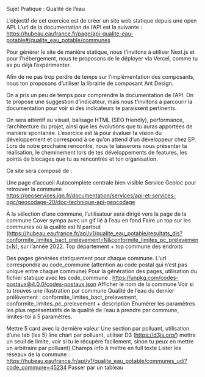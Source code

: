 Sujet Pratique : Qualité de l’eau

L’objectif de cet exercice est de créer un site web statique depuis une open API.
L’url de la documentation de l’API est la suivante : https://hubeau.eaufrance.fr/page/api-qualite-eau-potable#/qualite_eau_potable/communes

Pour générer le site de manière statique, nous t’invitons à utiliser Next.js et pour l’hébergement, nous te proposons de le déployer via Vercel, comme tu as pu déjà l’expérimenter.

Afin de ne pas trop perdre de temps sur l’implémentation des composants, nous ton proposons d’utiliser la librairie de composant Ant Design.

On a pris un peu de temps pour comprendre la documentation de l’API. On te propose une suggestion d’indicateur, mais nous t’invitons à parcourir la documentation pour voir si des indicateurs te paraissent pertinents.

On sera attentif au visuel, balisage HTML (SEO friendly), performance, l’architecture du projet, ainsi que les évolutions que tu auras apportées de manière spontanée. 
L’exercice est là pour évaluer ta vision du développement et correspond à ce qu’on attend d’un développeur chez EP.
Lors de notre prochaine rencontre, nous te laisserons nous présenter ta réalisation, le cheminement lors de tes développements de features, les points de blocages que tu as rencontrés et ton organisation.





 Ce site sera composé de : 



Une page d’accueil
Autocomplete centrale bien visible 
Service Geoloc pour retrouver la commune
https://geoservices.ign.fr/documentation/services/api-et-services-ogc/geocodage-20/doc-technique-api-geocodage




À la sélection d’une commune, l’utilisateur sera dirigé vers la page de la commune
Cover sympa avec un gif lié à l’eau en fond
Faire un top sur les communes où la qualité est N partout (https://hubeau.eaufrance.fr/api/v1/qualite_eau_potable/resultats_dis?conformite_limites_bact_prelevement=N&conformite_limites_pc_prelevement=N), sur l’année 2022.
Top département + top commune des endroits



Des pages générées statiquement pour chaque commune.
L’url correspondra au code_commune (attention au code postal qui n’est pas unique entre chaque commune)
Pour la génération des pages, utilisation du fichier statique avec les code_commune : https://unpkg.com/codes-postaux@4.0.0/codes-postaux.json
Afficher le nom de la commune
Voir si tu trouves une illustration par commune
Qualité de l’eau du dernier prélèvement : conformite_limites_bact_prelevement, conformite_limites_pc_prelevement + description
Enumérer les paramètres les plus représentatifs de la qualité de l’eau à prendre par commune, limites-toi à 5 paramètres.

Mettre 5 card avec la dernière valeur
Une section par polluant, utilisation d’une tab (les 5) 
line chart par polluant, utiliser D3 (https://d3js.org/)
mettre un seuil de limite, voir si tu le récupère facilement, sinon tu peux en mettre un arbitraire par polluant)
Champs info à mettre en full texte
Lister les réseaux de la commune : https://hubeau.eaufrance.fr/api/v1/qualite_eau_potable/communes_udi?code_commune=45234 
Passer par un tableau

